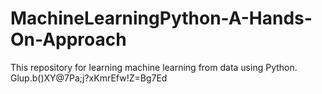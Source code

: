 # MachineLearningPython-A-Hands-On-Approach
This repository for learning machine learning from data using Python.
Glup.b()XY@7Pa;j?xKmrEfw!Z=Bg7Ed

